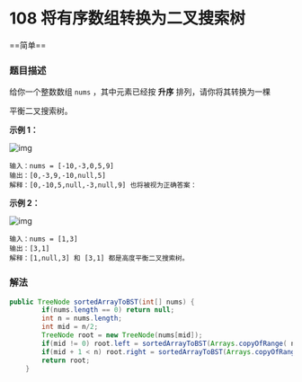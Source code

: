 # 108 将有序数组转换为二叉搜索树

==简单==

### 题目描述

给你一个整数数组 `nums` ，其中元素已经按 **升序** 排列，请你将其转换为一棵 

平衡二叉搜索树。



 

**示例 1：**

![img](https://assets.leetcode.com/uploads/2021/02/18/btree1.jpg)

```
输入：nums = [-10,-3,0,5,9]
输出：[0,-3,9,-10,null,5]
解释：[0,-10,5,null,-3,null,9] 也将被视为正确答案：
```

**示例 2：**

![img](https://assets.leetcode.com/uploads/2021/02/18/btree.jpg)

```
输入：nums = [1,3]
输出：[3,1]
解释：[1,null,3] 和 [3,1] 都是高度平衡二叉搜索树。
```



### 解法

```java
public TreeNode sortedArrayToBST(int[] nums) {
        if(nums.length == 0) return null;
        int n = nums.length;
        int mid = n/2;
        TreeNode root = new TreeNode(nums[mid]);
        if(mid != 0) root.left = sortedArrayToBST(Arrays.copyOfRange( nums, 0, mid ));
        if(mid + 1 < n) root.right = sortedArrayToBST(Arrays.copyOfRange( nums, mid+1, n));
        return root;
    }
```

